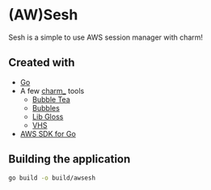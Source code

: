 # (AW)Sesh

Sesh is a simple to use AWS session manager with charm!

## Created with

- [Go](https://golang.org/)
- A few [charm\_](https://charm.sh/) tools
  - [Bubble Tea](https://github.com/charmbracelet/bubbletea)
  - [Bubbles](https://github.com/charmbracelet/bubbles)
  - [Lib Gloss](https://github.com/charmbracelet/lipgloss)
  - [VHS](https://github.com/charmbracelet/vhs)
- [AWS SDK for Go](https://github.com/aws/aws-sdk-go-v2)

## Building the application

```sh
go build -o build/awsesh
```
